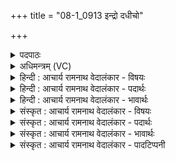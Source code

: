 +++
title = "08-1_0913 इन्द्रो दधीचो"

+++
<details><summary>पदपाठः</summary>

इ꣡न्द्रः꣢꣯। द꣣धीचः꣢। अ꣢स्थ꣡भिः꣢। वृ꣣त्रा꣡णि꣢। अ꣡प्र꣢꣯तिष्कुतः। अ। प्र꣣तिष्कुतः। जघा꣡न꣢। न꣣वतीः꣢। न꣡व꣢꣯। ९१३।
</details>

<details><summary>अधिमन्त्रम् (VC)</summary>

- इन्द्रः
- गोतमो राहूगणः
- गायत्री
- षड्जः
</details>

<details><summary>हिन्दी : आचार्य रामनाथ वेदालंकार - विषयः</summary>

प्रथम ऋचा पूर्वार्चिक में १७९ क्रमाङ्क पर जीवात्मा और परमात्मा के विषय में व्याख्यात की जा चुकी है। यहाँ जगदीश्वर का कर्म वर्णित किया जा रहा है।
</details>

<details><summary>हिन्दी : आचार्य रामनाथ वेदालंकार - पदार्थः</summary>

पदार्थान्वय -  (अप्रतिष्कुतः)कोई भी शत्रु जिसका मुकाबला नहीं कर सकता,ऐसा(इन्द्रः)शत्रुविदारक जगदीश्वर(दधीचः)लोकों के धारणकर्ता तथा अपनी धुरी पर घूमनेवाले सूर्य की(अस्थभिः)अस्थियों के तुल्य किरणों से(नव नवतीः)निन्यानवे प्रतिशत(वृत्राणि)रोग,मलिनता आदियों को(जघान)नष्ट कर देता है ॥१॥
</details>

<details><summary>हिन्दी : आचार्य रामनाथ वेदालंकार - भावार्थः</summary>

भावार्थ -  अहो,कैसा है जगदीश्वर का महान् कर्म कि वह विशाल सूर्यरूप साधन से प्रायः सभी रोग,मल आदि को नष्ट करके हमारे जीवनों को सुरक्षित कर देता है। यदि वह मलों को हरनेवाले सूर्य को न रचता तो भूमण्डल अनेक व्याधियों से और सारे मलों से परिपूर्ण होकर निवासयोग्य भी न रहता ॥१॥
</details>

<details><summary>संस्कृत : आचार्य रामनाथ वेदालंकार - विषयः</summary>

तत्र प्रथमा ऋक् पूर्वार्चिके १७९ क्रमाङ्के जीवात्मपरमात्मविषये व्याख्याता। अत्र जगदीश्वरकर्मोच्यते।
</details>

<details><summary>संस्कृत : आचार्य रामनाथ वेदालंकार - पदार्थः</summary>

पदार्थान्वय -  (अप्रतिष्कुतः)केनापि शत्रुणा अप्रतिकृतः(इन्द्रः)शत्रुविदारको जगदीश्वरः(दधीचः)आदित्यस्य।[दधातीति दधिः। आदृगमहनजनः किकिनौ लिट् च। अ० ३।२।१७१ इत्यनेन दधातेः किः प्रत्ययः। दधिः धारकः सन् अञ्चति स्वधुरि भ्रमतीति दध्यङ्,तस्य दधीचः आदित्यस्य।] (अस्थभिः)अस्थितुल्यैः किरणसमूहैः(नवनवतीः)प्रतिशतं नवनवतिम्(वृत्राणि)रोगमालिन्यादीनि(जघान)हन्ति ॥१॥२
</details>

<details><summary>संस्कृत : आचार्य रामनाथ वेदालंकार - भावार्थः</summary>

भावार्थ -  अहो,कीदृशं जगदीश्वरस्य महत् कर्म यत् स विशालेन सूर्यरूपेण साधनेन प्रायशः सर्वाण्येव रोगमलादीनि हत्वाऽस्माकं जीवनानि सुरक्षितानि करोति। यदि स मलापहारकं सूर्यं न व्यरचयिष्यत् तर्हि भूमण्डलं नानाव्याधिभिर्निखिलैर्मलैश्च परिपूर्णं सन्निवासयोग्यमपि नाभविष्यत् ॥१॥३
</details>

<details><summary>संस्कृत : आचार्य रामनाथ वेदालंकार - पादटिप्पनी</summary>

टिप्पनी -   १. ऋ० १।८४।१३, साम० १७९, अथ० २०।४१।१। २. ऋग्भाष्ये दयानन्दर्षिरस्मिन् मन्त्रे सूर्यदृष्टान्तेन सेनापतिकृत्यं वर्णितवान्। ३. अस्मिन् मन्त्रे सायणादिभिर्य इतिहासः प्रदर्शितः स पूर्वार्चिके १७९ संख्यकस्य मन्त्रस्य व्याख्यानेऽस्माभिर्निर्दिष्टः। स इतिहासस्तत्रास्माकं टिप्पण्यश्च तत्रैव द्रष्टव्याः।
</details>